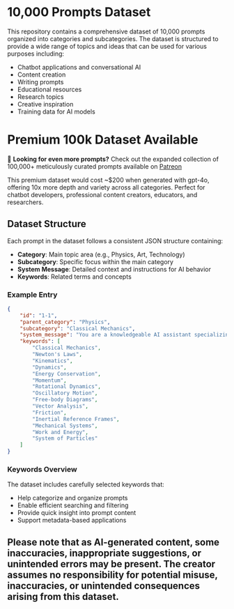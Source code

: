 # 10,000 Prompts Dataset

This repository contains a comprehensive dataset of 10,000 prompts organized into categories and subcategories. The dataset is structured to provide a wide range of topics and ideas that can be used for various purposes including:

- Chatbot applications and conversational AI
- Content creation
- Writing prompts
- Educational resources
- Research topics
- Creative inspiration
- Training data for AI models

# Premium 100k Dataset Available

🌟 **Looking for even more prompts?** Check out the expanded collection of 100,000+ meticulously curated prompts available on [Patreon](https://www.patreon.com/echohive42/shop/100-000-unique-chatbot-prompt-from-every-818530)

This premium dataset would cost ~$200 when generated with gpt-4o, offering 10x more depth and variety across all categories. Perfect for chatbot developers, professional content creators, educators, and researchers.

## Dataset Structure

Each prompt in the dataset follows a consistent JSON structure containing:

- **Category**: Main topic area (e.g., Physics, Art, Technology)
- **Subcategory**: Specific focus within the main category
- **System Message**: Detailed context and instructions for AI behavior
- **Keywords**: Related terms and concepts

### Example Entry

```json
{
    "id": "1-1",
    "parent_category": "Physics",
    "subcategory": "Classical Mechanics",
    "system_message": "You are a knowledgeable AI assistant specializing in Classical Mechanics...",
    "keywords": [
        "Classical Mechanics",
        "Newton's Laws",
        "Kinematics",
        "Dynamics",
        "Energy Conservation",
        "Momentum",
        "Rotational Dynamics",
        "Oscillatory Motion",
        "Free-body Diagrams",
        "Vector Analysis",
        "Friction",
        "Inertial Reference Frames",
        "Mechanical Systems",
        "Work and Energy",
        "System of Particles"
    ]
}
```

### Keywords Overview

The dataset includes carefully selected keywords that:
- Help categorize and organize prompts
- Enable efficient searching and filtering
- Provide quick insight into prompt content
- Support metadata-based applications

## Please note that as AI-generated content, some inaccuracies, inappropriate suggestions, or unintended errors may be present. The creator assumes no responsibility for potential misuse, inaccuracies, or unintended consequences arising from this dataset.

